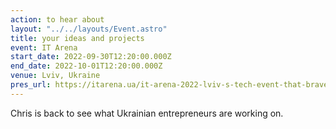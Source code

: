 ```yaml
---
action: to hear about
layout: "../../layouts/Event.astro"
title: your ideas and projects
event: IT Arena
start_date: 2022-09-30T12:20:00.000Z
end_date: 2022-10-01T12:20:00.000Z
venue: Lviv, Ukraine
pres_url: https://itarena.ua/it-arena-2022-lviv-s-tech-event-that-braves-the-war
---
```


Chris is back to see what Ukrainian entrepreneurs are working on.
